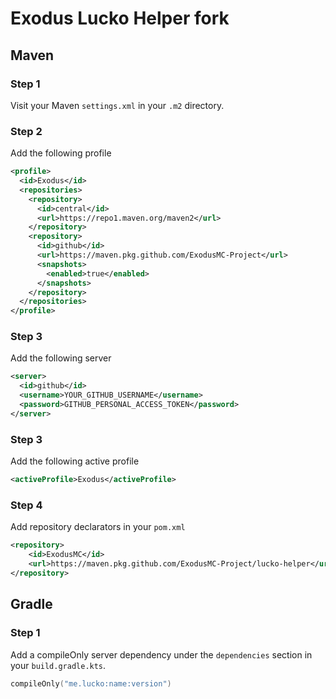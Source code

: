# Exodus Lucko Helper fork

## Maven

### Step 1
Visit your Maven `settings.xml` in your `.m2` directory.

### Step 2
Add the following profile

```xml
<profile>
  <id>Exodus</id>
  <repositories>
    <repository>
      <id>central</id>
      <url>https://repo1.maven.org/maven2</url>
    </repository>
    <repository>
      <id>github</id>
      <url>https://maven.pkg.github.com/ExodusMC-Project</url>
      <snapshots>
        <enabled>true</enabled>
      </snapshots>
    </repository>
  </repositories>
</profile>
```

### Step 3
Add the following server

```xml
<server>
  <id>github</id>
  <username>YOUR_GITHUB_USERNAME</username>
  <password>GITHUB_PERSONAL_ACCESS_TOKEN</password>
</server>
```

### Step 3
Add the following active profile

```xml
<activeProfile>Exodus</activeProfile>
```

### Step 4
Add repository declarators in your `pom.xml`

```xml
<repository>
    <id>ExodusMC</id>
    <url>https://maven.pkg.github.com/ExodusMC-Project/lucko-helper</url>
</repository>
```

## Gradle

### Step 1
Add a compileOnly server dependency under the `dependencies` section in your `build.gradle.kts`.

```kotlin
compileOnly("me.lucko:name:version")
```